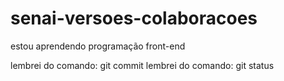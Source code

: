 # senai-versoes-colaboracoes

estou aprendendo programação front-end

lembrei do comando: git commit
lembrei do comando: git status

